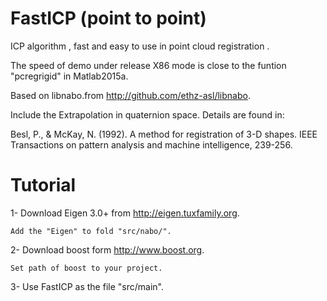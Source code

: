 # FastICP (point to point)
 ICP algorithm , fast and easy to use in point cloud registration .
 
 The speed of demo under release X86 mode is close to the funtion "pcregrigid" in Matlab2015a.
 
 Based on libnabo.from http://github.com/ethz-asl/libnabo.
 
 Include the Extrapolation in quaternion space. Details are found in:
 
 Besl, P., & McKay, N. (1992). A method for registration of 3-D shapes. 
 IEEE Transactions on pattern analysis and machine intelligence, 239-256.
 
 # Tutorial
 
 1- Download Eigen 3.0+ from http://eigen.tuxfamily.org.
 
    Add the "Eigen" to fold "src/nabo/".
    
 2- Download boost form http://www.boost.org.
 
    Set path of boost to your project.
    
 3- Use FastICP as the file "src/main".
 
 
 



